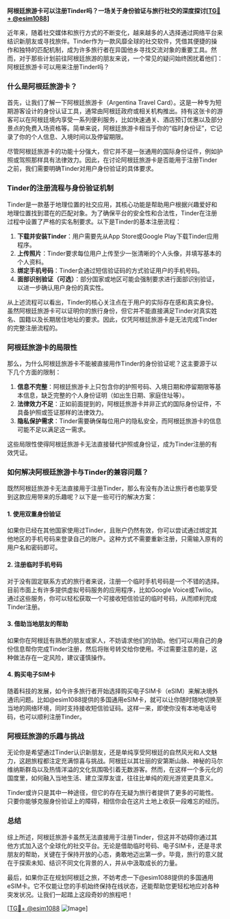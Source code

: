 **阿根廷旅游卡可以注册Tinder吗？一场关于身份验证与旅行社交的深度探讨[[TG💪+ @esim1088](https://t.me/s/esim1088)]**

近年来，随着社交媒体和旅行方式的不断变化，越来越多的人选择通过网络平台来结识新朋友或寻找旅伴。Tinder作为一款风靡全球的社交软件，凭借其便捷的操作和独特的匹配机制，成为许多旅行者在异国他乡寻找交流对象的重要工具。然而，对于那些计划前往阿根廷旅游的朋友来说，一个常见的疑问始终困扰着他们：阿根廷旅游卡可以用来注册Tinder吗？

### **什么是阿根廷旅游卡？**
首先，让我们了解一下阿根廷旅游卡（Argentina Travel Card）。这是一种专为短期游客设计的身份认证工具，通常由阿根廷政府或相关机构推出。持有这张卡的游客可以在阿根廷境内享受一系列便利服务，比如快速通关、酒店预订优惠以及部分景点的免费入场资格等。简单来说，阿根廷旅游卡相当于你的“临时身份证”，它记录了你的个人信息、入境时间以及停留期限。

尽管阿根廷旅游卡的功能十分强大，但它并不是一张通用的国际身份证件，例如护照或驾照那样具有法律效力。因此，在讨论阿根廷旅游卡是否能用于注册Tinder之前，我们需要明确Tinder对用户身份验证的具体要求。

### **Tinder的注册流程与身份验证机制**
Tinder是一款基于地理位置的社交应用，其核心功能是帮助用户根据兴趣爱好和地理位置找到潜在的匹配对象。为了确保平台的安全性和合法性，Tinder在注册过程中设置了严格的实名制要求。以下是Tinder的基本注册流程：

1. **下载并安装Tinder**：用户需要先从App Store或Google Play下载Tinder应用程序。
2. **上传照片**：Tinder要求每位用户上传至少一张清晰的个人头像，并填写基本的个人资料。
3. **绑定手机号码**：Tinder会通过短信验证码的方式验证用户的手机号码。
4. **面部识别验证（可选）**：部分国家或地区可能会强制要求进行面部识别验证，以进一步确认用户身份的真实性。

从上述流程可以看出，Tinder的核心关注点在于用户的实际存在感和真实身份。虽然阿根廷旅游卡可以证明你的旅行身份，但它并不能直接满足Tinder对真实姓名、国籍以及长期居住地址的要求。因此，仅凭阿根廷旅游卡是无法完成Tinder的完整注册流程的。

### **阿根廷旅游卡的局限性**
那么，为什么阿根廷旅游卡不能被直接用作Tinder的身份验证呢？这主要源于以下几个方面的限制：

1. **信息不完整**：阿根廷旅游卡上只包含你的护照号码、入境日期和停留期限等基本信息，缺乏完整的个人身份证明（如出生日期、家庭住址等）。
2. **法律效力不足**：正如前面提到的，阿根廷旅游卡并非正式的国际身份证件，不具备护照或签证那样的法律效力。
3. **隐私保护需求**：Tinder需要确保每位用户的隐私安全，而阿根廷旅游卡的信息可能不足以满足这一需求。

这些局限性使得阿根廷旅游卡无法直接替代护照或身份证，成为Tinder注册的有效凭证。

### **如何解决阿根廷旅游卡与Tinder的兼容问题？**
既然阿根廷旅游卡无法直接用于注册Tinder，那么有没有办法让旅行者也能享受到这款应用带来的乐趣呢？以下是一些可行的解决方案：

#### **1. 使用双重身份验证**
如果你已经在其他国家使用过Tinder，且账户仍然有效，你可以尝试通过绑定其他地区的手机号码来登录自己的账户。这种方式不需要重新注册，只需输入原有的用户名和密码即可。

#### **2. 注册临时手机号码**
对于没有固定联系方式的旅行者来说，注册一个临时手机号码是一个不错的选择。目前市面上有许多提供虚拟号码服务的应用程序，比如Google Voice或Twilio。通过这些服务，你可以轻松获取一个可接收短信验证的临时号码，从而顺利完成Tinder注册。

#### **3. 借助当地朋友的帮助**
如果你在阿根廷有熟悉的朋友或家人，不妨请求他们的协助。他们可以用自己的身份信息帮你完成Tinder注册，然后将账号转交给你使用。不过需要注意的是，这种做法存在一定风险，建议谨慎操作。

#### **4. 购买电子SIM卡**
随着科技的发展，如今许多旅行者开始选择购买电子SIM卡（eSIM）来解决境外通讯问题。比如@esim1088提供的多国通用eSIM卡，就可以让你随时随地切换至当地的网络环境，同时支持接收短信验证码。这样一来，即使你没有本地电话号码，也可以顺利注册Tinder。

### **阿根廷旅游的乐趣与挑战**
无论你是希望通过Tinder认识新朋友，还是单纯享受阿根廷的自然风光和人文魅力，这趟旅程都注定充满惊喜与挑战。阿根廷以其壮丽的安第斯山脉、神秘的马尔维纳斯群岛以及热情洋溢的文化氛围吸引着无数游客。然而，在这样一个多元化的国度里，如何融入当地生活、建立深厚友谊，往往比单纯的观光游览更具意义。

Tinder或许只是其中一种途径，但它的存在无疑为旅行者提供了更多的可能性。只要你能够克服身份验证上的障碍，相信你会在这片土地上收获一段难忘的经历。

### **总结**
综上所述，阿根廷旅游卡虽然无法直接用于注册Tinder，但这并不妨碍你通过其他方式加入这个全球化的社交平台。无论是借助临时号码、电子SIM卡，还是寻求朋友的帮助，关键在于保持开放的心态，勇敢地迈出第一步。毕竟，旅行的意义就在于探索未知、结识不同文化背景的人，并从中汲取成长的力量。

最后，如果你正在规划阿根廷之旅，不妨考虑一下@esim1088提供的多国通用eSIM卡。它不仅能让您的手机始终保持在线状态，还能帮助您更轻松地应对各种突发状况。让我们一起踏上这段奇妙的旅程吧！

[[TG💪+ @esim1088](https://t.me/s/esim1088) ![Image](https://i.postimg.cc/4NQfJmqS/Snipaste-2025-05-13-00-14-12.png)]